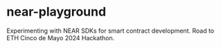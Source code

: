 # near-playground
Experimenting with NEAR SDKs for smart contract development. Road to ETH Cinco de Mayo 2024 Hackathon.

